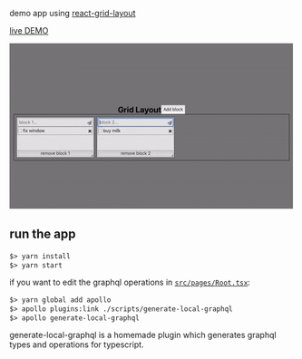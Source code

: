 demo app using [react-grid-layout](https://github.com/STRML/react-grid-layout)

[live DEMO](https://anisg.github.io/demo-react-grid-layout/)

![screenshot](./screenshot.gif)

## run the app

```
$> yarn install
$> yarn start
```

if you want to edit the graphql operations in [`src/pages/Root.tsx`](/src/pages/Root.tsx):

```
$> yarn global add apollo
$> apollo plugins:link ./scripts/generate-local-graphql
$> apollo generate-local-graphql
```

generate-local-graphql is a homemade plugin which generates graphql types and operations for typescript.

